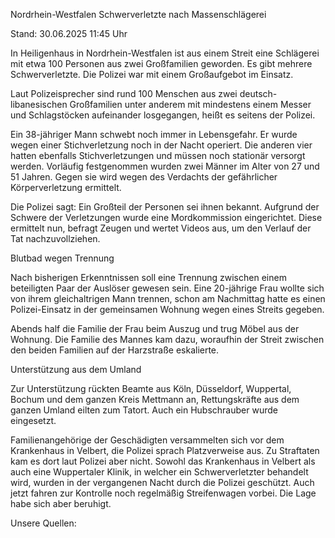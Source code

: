 
Nordrhein-Westfalen
Schwerverletzte nach Massenschlägerei


Stand: 30.06.2025 11:45 Uhr


In Heiligenhaus in Nordrhein-Westfalen ist aus einem Streit eine Schlägerei mit etwa 100 Personen aus zwei Großfamilien geworden. Es gibt mehrere Schwerverletzte. Die Polizei war mit einem Großaufgebot im Einsatz.



Laut Polizeisprecher sind rund 100 Menschen aus zwei deutsch-libanesischen Großfamilien unter anderem mit mindestens einem Messer und Schlagstöcken aufeinander losgegangen, heißt es seitens der Polizei.


Ein 38-jähriger Mann schwebt noch immer in Lebensgefahr. Er wurde wegen einer Stichverletzung noch in der Nacht operiert. Die anderen vier hatten ebenfalls Stichverletzungen und müssen noch stationär versorgt werden. Vorläufig festgenommen wurden zwei Männer im Alter von 27 und 51 Jahren. Gegen sie wird wegen des Verdachts der gefährlicher Körperverletzung ermittelt.


Die Polizei sagt: Ein Großteil der Personen sei ihnen bekannt. Aufgrund der Schwere der Verletzungen wurde eine Mordkommission eingerichtet. Diese ermittelt nun, befragt Zeugen und wertet Videos aus, um den Verlauf der Tat nachzuvollziehen.

Blutbad wegen Trennung


Nach bisherigen Erkenntnissen soll eine Trennung zwischen einem beteiligten Paar der Auslöser gewesen sein. Eine 20-jährige Frau wollte sich von ihrem gleichaltrigen Mann trennen, schon am Nachmittag hatte es einen Polizei-Einsatz in der gemeinsamen Wohnung wegen eines Streits gegeben.


Abends half die Familie der Frau beim Auszug und trug Möbel aus der Wohnung. Die Familie des Mannes kam dazu, woraufhin der Streit zwischen den beiden Familien auf der Harzstraße eskalierte.

Unterstützung aus dem Umland


Zur Unterstützung rückten Beamte aus Köln, Düsseldorf, Wuppertal, Bochum und dem ganzen Kreis Mettmann an, Rettungskräfte aus dem ganzen Umland eilten zum Tatort. Auch ein Hubschrauber wurde eingesetzt.


Familienangehörige der Geschädigten versammelten sich vor dem Krankenhaus in Velbert, die Polizei sprach Platzverweise aus. Zu Straftaten kam es dort laut Polizei aber nicht. 
Sowohl das Krankenhaus in Velbert als auch eine Wuppertaler Klinik, in welcher ein Schwerverletzter behandelt wird, wurden in der vergangenen Nacht durch die Polizei geschützt. Auch jetzt fahren zur Kontrolle noch regelmäßig Streifenwagen vorbei. Die Lage habe sich aber beruhigt.

Unsere Quellen:

